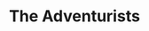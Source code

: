 ---
title: The Adventurists
position: 6
image: "/uploads/the-adventurists.jpg"
link: http://www.theadventurists.com
---